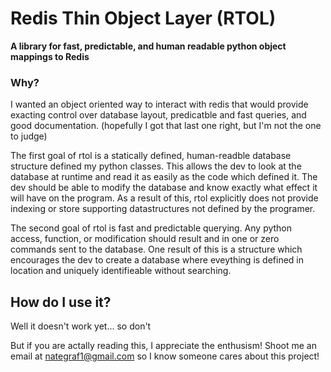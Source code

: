 # Redis Thin  Object Layer (RTOL)
**A library for fast, predictable, and human readable python object mappings to Redis**

### Why?
I wanted an object oriented way to interact with redis that would provide exacting control over database layout, predicatble and fast queries, and good documentation. (hopefully I got that last one right, but I'm not the one to judge)

The first goal of rtol is a statically defined, human-readble database structure defined my python classes. This allows the dev to look at the database at runtime and read it as easily as the code which defined it. The dev should be able to modify the database and know exactly what effect it will have on the program. As a result of this, rtol explicitly does not provide indexing or store supporting datastructures not defined by the programer.

The second goal of rtol is fast and predictable querying. Any python access, function, or modification should result and in one or zero commands sent to the database. One result of this is a structure which encourages the dev to create a database where eveything is defined in location and uniquely identifieable without searching. 

## How do I use it?
Well it doesn't work yet... so don't

But if you are actally reading this, I appreciate the enthusism! Shoot me an email at nategraf1@gmail.com so I know someone cares about this project!

